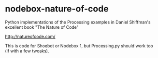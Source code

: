 nodebox-nature-of-code
============================

Python implementations of the Processing examples in Daniel Shiffman's excellent book "The Nature of Code"

http://natureofcode.com/

This is code for Shoebot or Nodebox 1, but Processing.py should work too (if with a few tweaks).
